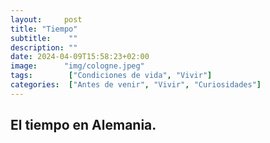 ```yaml
---
layout:     post 
title: "Tiempo"
subtitle:    ""
description: ""
date: 2024-04-09T15:58:23+02:00
image:      "img/cologne.jpeg"
tags:        ["Condiciones de vida", "Vivir"]
categories:  ["Antes de venir", "Vivir", "Curiosidades"]
---
```



## El tiempo en Alemania.
